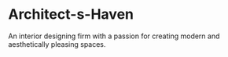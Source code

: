 # Architect-s-Haven
An interior designing firm with a passion for creating modern and aesthetically pleasing spaces.
